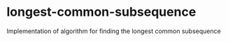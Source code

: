 # longest-common-subsequence
Implementation of algorithm for finding the longest common subsequence
